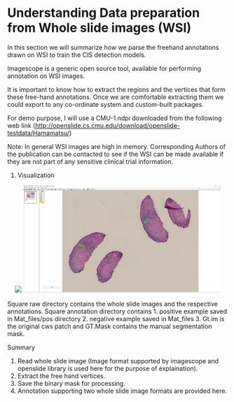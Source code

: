 # Understanding Data preparation from Whole slide images (WSI)

In this section we will summarize how we parse the freehand annotations drawn on WSI to train the CIS detection models.

Imagescope is a generic open source tool, available for performing annotation on WSI images.

It is important to know how to extract the regions and the vertices that form these free-hand annotations. Once we are comfortable
extracting them we could export to any co-ordinate system and custom-built packages.

For demo purpose, I will use a CMU-1.ndpi downloaded from the following web link (http://openslide.cs.cmu.edu/download/openslide-testdata/Hamamatsu/)
 
Note: In general WSI images are high in memory. Corresponding Authors of the publication can be contacted to see if the WSI can be made available if they are not part of any sensitive clinical trial information.
 

1. Visualization

<p align="center">
  <img src="training_material/T3_svs.png" width="450"/>
  <img src="training_material/cmu-1_ndpi.png" width="450"/>
</p>

 
                            
Square raw directory contains the whole slide images and the respective annotations.
Square annotation directory contains 
    1. positive example saved in Mat_files/pos directory
    2. negative example saved in Mat_files
    3. Gt.im is the original cws patch and GT.Mask contains the manual segmentation mask.
	

Summary
1. Read whole slide image (Image format supported by imagescope and openslide library is used here for the purpose of explaination).
2. Extract the free hand vertices.
3. Save the binary mask for processing.
4. Annotation supporting two whole slide image formats are provided here.
